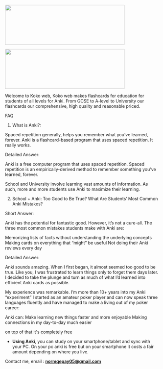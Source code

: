 [<img align="center" width="390" height="130" src="https://i.imgur.com/HlpOH0C.jpg">](https://payhip.com/marksteadman)

[<img align="center" width="390" height="130" src="![image](https://user-images.githubusercontent.com/81246794/127604114-5ae187d7-8ed5-4cea-bb0a-52a9e100f377.png)">](https://instagram.com/kokoweb08)

Welcome to Koko web, Koko web makes flashcards for education for students of all levels for Anki. From GCSE to A-level to University our flashcards our comprehensive, high quality and reasonable priced.

FAQ

1. What is Anki?:

Spaced repetition generally, helps you remember what you’ve learned, forever. Anki is a flashcard-based program that uses spaced repetition. It really works.

Detailed Answer:

Anki is a free computer program that uses spaced repetition. Spaced repetition is an empirically-derived method to remember something you’ve learned, forever.

School and University involve learning vast amounts of information. As such, more and more students use Anki to maximize their learning.

2. School + Anki: Too Good to Be True? What Are Students’ Most Common Anki Mistakes?

Short Answer:

Anki has the potential for fantastic good. However, it’s not a cure-all. The three most common mistakes students make with Anki are:

Memorizing lists of facts without understanding the underlying concepts
Making cards on everything that “might” be useful
Not doing their Anki reviews every day

Detailed Answer:

Anki sounds amazing. When I first began, it almost seemed too good to be true. Like you, I was frustrated to learn things only to forget them days later. I decided to take the plunge and turn as much of what I’d learned into efficient Anki cards as possible.

My experience was remarkable. I’m more than 10+ years into my Anki “experiment” I started as an amateur poker player and can now speak three languages fluently and have managed to make a living out of my poker career:

Anki can: 
Make learning new things faster and more enjoyable
Making connections in my day-to-day much easier

on top of that it's completely free

- **Using Anki**, you can study on your smartphone/tablet and sync with your PC. On your pc anki is free but on your smartphone it costs a fair amount depending on where you live.

Contact me, email : **normqepay05@gmail.com**

